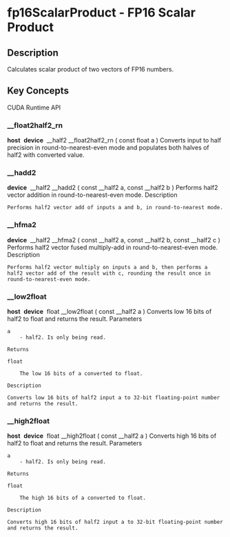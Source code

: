 # fp16ScalarProduct - FP16 Scalar Product

## Description

Calculates scalar product of two vectors of FP16 numbers.

## Key Concepts

CUDA Runtime API

### __float2half2_rn

__host__ ​ __device__ ​ __half2 __float2half2_rn ( const float  a )
    Converts input to half precision in round-to-nearest-even mode and populates both halves of half2 with converted value. 

### __hadd2

__device__ ​ __half2 __hadd2 ( const __half2 a, const __half2 b )
    Performs half2 vector addition in round-to-nearest-even mode.
    Description

    Performs half2 vector add of inputs a and b, in round-to-nearest mode.

### __hfma2

__device__ ​ __half2 __hfma2 ( const __half2 a, const __half2 b, const __half2 c )
    Performs half2 vector fused multiply-add in round-to-nearest-even mode.
    Description

    Performs half2 vector multiply on inputs a and b, then performs a half2 vector add of the result with c, rounding the result once in round-to-nearest-even mode.

### __low2float

__host__ ​ __device__ ​ float __low2float ( const __half2 a )
    Converts low 16 bits of half2 to float and returns the result.
    Parameters

    a
        - half2. Is only being read.

    Returns

    float

        The low 16 bits of a converted to float.

    Description

    Converts low 16 bits of half2 input a to 32-bit floating-point number and returns the result.

### __high2float

__host__ ​ __device__ ​ float __high2float ( const __half2 a )
    Converts high 16 bits of half2 to float and returns the result.
    Parameters

    a
        - half2. Is only being read.

    Returns

    float

        The high 16 bits of a converted to float.

    Description

    Converts high 16 bits of half2 input a to 32-bit floating-point number and returns the result. 